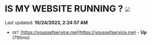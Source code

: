 # IS MY WEBSITE RUNNING ? [![](https://img.shields.io/static/v1?label=Sponsor&message=%E2%9D%A4&logo=GitHub&color=%23fe8e86)](https://github.com/sponsors/<username>)

Last updated: **10/24/2023, 2:24:57 AM**

- `GET` [https://youssefservice.me](https://youssefservice.me) - **Up** (790ms)
